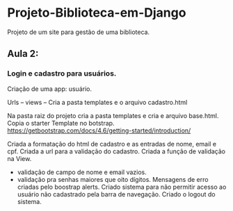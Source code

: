 # Projeto-Biblioteca-em-Django

Projeto de um site para gestão de uma biblioteca.

## Aula 2:

### Login e cadastro para usuários.

Criação de uma app: usuário.

Urls – views – Cria a pasta templates e o arquivo cadastro.html

Na pasta raiz do projeto cria a pasta templates e cria e arquivo base.html.
Copia o starter Template no botstrap. 
https://getbootstrap.com/docs/4.6/getting-started/introduction/

Criada a formatação do html de cadastro e as entradas de nome, email e cpf.
Criada a url para a validação do cadastro.
Criada a função de validação na View.
- validação de campo de nome e email vazios.
- validação pra senhas maiores que oito dígitos.
Mensagens de erro criadas pelo boostrap alerts.
Criado sistema para não permitir acesso ao usuário não cadastrado pela barra de navegação.
Criado o logout do sistema.
